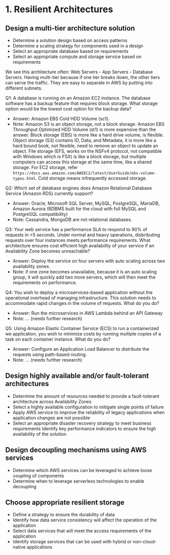 # 1. Resilient Architectures

## Design a multi-tier architecture solution
- Determine a solution design based on access patterns
- Determine a scaling strategy for components used in a design
- Select an appropriate database based on requirements
- Select an appropriate compute and storage service based on requirements

We see this architecture often: Web Servers - App Servers - Database Servers. Having multi-tier because if one tier breaks down, the other tiers can serve the traffic. They are easy to separate in AWS by putting into different subnets. 

Q1: A database is running on an Amazon EC2 instance. The database software has a backup feature that requires block storage. What storage option would be the lowest cost option for the backup data? 
- Answer: Amazon EBS Cold HDD Volume (sc1). 
- Note: Amazon S3 is an object storage, not a block storage. Amazon EBS Throughput Optimized HDD Volume (st1) is more expensive than the answer. Block storage (EBS) is more like a hard drive volume, is flexible. Object storage (S3) contains ID, Data, and Metadata, it is more like a hard bound book, not flexible, need to remove an object to update an object. File storage (EFS, works on the NSFv4 protocol, not compatible with Windows which is FSX) is like a block storage, but multiple computers can access this storage at the same time, like a shared storage. For EC2 storage, refer `https://docs.aws.amazon.com/AWSEC2/latest/UserGuide/ebs-volume-types.html`. Cold storage means infrequently accessed storage. 

Q2: Which set of database engines does Amazon Relational Database Service (Amazon RDS) currently support?
- Answer: Oracle, Microsoft SQL Server, MySQL, PostgreSQL, MariaDB, Amazon Aurora (RDBMS built for the cloud with full MySQL and PostgreSQL compatibility)
- Note: Cassandra, MongoDB are not relational databases. 

Q3: Your web service has a performance SLA to respond to 90% of requests in <5 seconds. Under normal and heavy operations, disbributing requests over four instances meets performance requirements. What architecture ensures cost efficient high availability of your service if an Availability Zone becomes unreachable? 
- Answer: Deploy the service on four servers with auto scaling across two availability zones. 
- Note: if one zone becomes unavailable, because it is an auto scaling group, it will quickly add two more servers, which will then meet the requirements on performance. 

Q4: You wish to deploy a microservices-based application without the operational overhead of managing infrastructure. This solution needs to accommodate rapid changes in the volume of requests. What do you do?
- Answer: Run the microservices in AWS Lambda behind an API Gateway
- Note: ... (needs further research)

Q5: Using Amazon Elastic Container Service (ECS) to run a containerized we application, you wish to minimize costs by running multiple copies of a task on each container instance. What do you do?
- Answer: Configure an Application Load Balancer to distribute the requests using path-based routing. 
- Note: ... (needs further research)



## Design highly available and/or fault-tolerant architectures
- Determine the amount of resources needed to provide a fault-tolerant architecture across Availability Zones
- Select a highly available configuration to mitigate single points of failure
- Apply AWS service to improve the reliability of legacy applications when application changes are not possible
- Select an appropriate disaster recovery strategy to meet business requirements
Identify key performance indicators to ensure the high availability of the solution


## Design decoupling mechanisms using AWS services
- Determine which AWS services can be leveraged to achieve loose coupling of components
- Determine when to leverage serverless technologies to enable decoupling


## Choose appropriate resilient storage
- Define a strategy to ensure the durability of data
- Identify how data service consistency will affect the operation of the application
- Select data services that will meet the access requirements of the application
- Identify storage services that can be used with hybrid or non-cloud-native applications






















